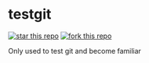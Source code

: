 # testgit

[![star this repo](http://githubbadges.com/star.svg?user=incogitance&repo=testgit)](http://github.com/incogitance/testgit)
[![fork this repo](http://githubbadges.com/fork.svg?user=incogitance&repo=testgit)](http://github.com/incogitance/testgit/fork)

Only used to test git and become familiar
